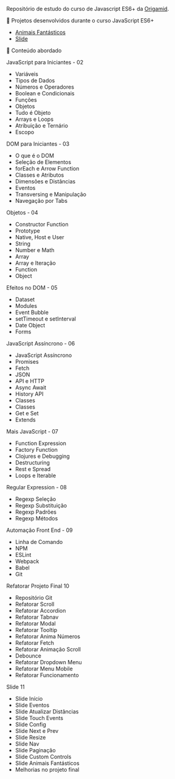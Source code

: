 

Repositório de estudo do curso de Javascript ES6+ da [Origamid](https://www.origamid.com/curso/javascript-completo-es6/).

:pushpin: Projetos desenvolvidos durante o curso JavaScript ES6+ 

* [Animais Fantásticos](https://github.com/gustavocastrow/animais-fantasticos)
* [Slide](https://github.com/gustavocastrow/slide)

:rocket: Conteúdo abordado

JavaScript para Iniciantes - 02
* Variáveis
* Tipos de Dados
* Números e Operadores
* Boolean e Condicionais
* Funções
* Objetos
* Tudo é Objeto
* Arrays e Loops
* Atribuição e Ternário
* Escopo

DOM para Iniciantes - 03
* O que é o DOM
* Seleção de Elementos
* forEach e Arrow Function
* Classes e Atributos
* Dimensões e Distâncias
* Eventos
* Transversing e Manipulação
* Navegação por Tabs

Objetos - 04
* Constructor Function
* Prototype
* Native, Host e User
* String
* Number e Math
* Array
* Array e Iteração
* Function
* Object


Efeitos no DOM - 05
* Dataset
* Modules
* Event Bubble
* setTimeout e setInterval
* Date Object
* Forms

JavaScript Assíncrono - 06
* JavaScript Assíncrono
* Promises
* Fetch
* JSON
* API e HTTP
* Async Await
* History API
* Classes
* Classes
* Get e Set
* Extends

Mais JavaScript - 07
* Function Expression
* Factory Function
* Clojures e Debugging
* Destructuring
* Rest e Spread
* Loops e Iterable

Regular Expression - 08
* Regexp Seleção
* Regexp Substituição
* Regexp Padrões
* Regexp Métodos

Automação Front End - 09
* Linha de Comando
* NPM
* ESLint
* Webpack
* Babel
* Git

Refatorar Projeto Final 10
* Repositório Git
* Refatorar Scroll
* Refatorar Accordion
* Refatorar Tabnav
* Refatorar Modal
* Refatorar Tooltip
* Refatorar Anima Números
* Refatorar Fetch
* Refatorar Animação Scroll
* Debounce
* Refatorar Dropdown Menu
* Refatorar Menu Mobile
* Refatorar Funcionamento

Slide 11
* Slide Início
* Slide Eventos
* Slide Atualizar Distâncias
* Slide Touch Events
* Slide Config
* Slide Next e Prev
* Slide Resize
* Slide Nav
* Slide Paginação
* Slide Custom Controls
* Slide Animais Fantásticos
* Melhorias no projeto final
